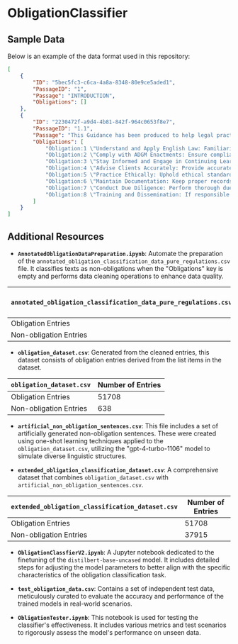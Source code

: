 
# ObligationClassifier


## Sample Data
Below is an example of the data format used in this repository:

```json
[
    {
        "ID": "5bec5fc3-c6ca-4a8a-8348-80e9ce5aded1",
        "PassageID": "1",
        "Passage": "INTRODUCTION",
        "Obligations": []
    },
    {
        "ID": "2230472f-a9d4-4b81-842f-964c0653f8e7",
        "PassageID": "1.1",
        "Passage": "This Guidance has been produced to help legal practitioners in ADGM to understand the intention behind the Application of English Law Regulations 2015 (the 'Application Regulations') and how English law has been implemented in ADGM. ADGM's legal system is based on English common law, a number of English statutes (implemented locally and consistently with the English form) and ADGM enactments which have been primarily drafted from English statutory precedents and, partly, from those of other commercially respected common law jurisdictions. There are many advantages of ADGM's approach to implementing English law, as set out below. Practitioners and businesses operating in ADGM may find it helpful to familiarize themselves with ADGM's approach.",
        "Obligations": [
            "Obligation:1 \"Understand and Apply English Law: Familiarize yourself with the Application of English Law Regulations 2015 and apply English common law principles and relevant English statutes in your legal practice within ADGM.\"",
            "Obligation:2 \"Comply with ADGM Enactments: Ensure compliance with ADGM-specific enactments, which may be based on English statutory precedents or those from other common law jurisdictions.\"",
            "Obligation:3 \"Stay Informed and Engage in Continuing Learning: Keep up to date with any changes or updates to the Application Regulations, English law, and ADGM enactments. Engage in continuing professional development to maintain a high standard of knowledge.\"",
            "Obligation:4 \"Advise Clients Accurately: Provide accurate advice to clients on how English law is applied within ADGM and the implications for their business operations.\"",
            "Obligation:5 \"Practice Ethically: Uphold ethical standards and practice in accordance with the legal and regulatory framework of ADGM, including professional conduct standards.\"",
            "Obligation:6 \"Maintain Documentation: Keep proper records that demonstrate compliance with ADGM regulations and the application of English law within ADGM.\"",
            "Obligation:7 \"Conduct Due Diligence: Perform thorough due diligence to ensure that business practices, contracts, and transactions comply with applicable laws and regulations.\"",
            "Obligation:8 \"Training and Dissemination: If responsible for compliance, train employees on relevant aspects of ADGM law and ensure effective dissemination of this information throughout the organization.\""
        ]
    }
]
```


## Additional Resources

- **`AnnotatedObligationDataPreparation.ipynb`**: Automate the preparation of the `annotated_obligation_classification_data_pure_regulations.csv` file. It classifies texts as non-obligations when the "Obligations" key is empty and performs data cleaning operations to enhance data quality.


| `annotated_obligation_classification_data_pure_regulations.csv`            | Number of Entries |
|------------------------|-------------------|
| Obligation Entries     | 5459              |
| Non-obligation Entries | 1807              |

  
- **`obligation_dataset.csv`**: Generated from the cleaned entries, this dataset consists of obligation entries derived from the list items in the dataset.

| `obligation_dataset.csv`            | Number of Entries |
|------------------------|-------------------|
| Obligation Entries     | 51708            |
| Non-obligation Entries | 638              |

- **`artificial_non_obligation_sentences.csv`**: This file includes a set of artificially generated non-obligation sentences. These were created using one-shot learning techniques applied to the `obligation_dataset.csv`, utilizing the "gpt-4-turbo-1106" model to simulate diverse linguistic structures.

- **`extended_obligation_classification_dataset.csv`**: A comprehensive dataset that combines `obligation_dataset.csv` with `artificial_non_obligation_sentences.csv`.
  

| `extended_obligation_classification_dataset.csv`            | Number of Entries |
|------------------------|-------------------|
| Obligation Entries     | 51708            |
| Non-obligation Entries | 37915              |


- **`ObligationClassfierV2.ipynb`**: A Jupyter notebook dedicated to the finetuning of the `distilbert-base-uncased` model. It includes detailed steps for adjusting the model parameters to better align with the specific characteristics of the obligation classification task.

- **`test_obligation_data.csv`**: Contains a set of independent test data, meticulously curated to evaluate the accuracy and performance of the trained models in real-world scenarios.

- **`ObligationTester.ipynb`**: This notebook is used for testing the classifier's effectiveness. It includes various metrics and test scenarios to rigorously assess the model's performance on unseen data.

